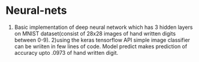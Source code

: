 # Neural-nets
1) Basic implementation of deep neural network which has 3 hidden layers on MNIST dataset(consist of 28x28 images of hand written digits between 0-9).
2)using the keras tensorflow API simple image classifier can be wriiten in few lines of code.
Model predict makes prediction of accuracy upto .0973 of hand written digit.

